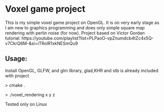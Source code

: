 <h1>Voxel game project</h1>
<p>This is my simple voxel game project on OpenGL. It is on very early stage as I am new to graphics programming and does only simple square map rendering with perlin noise (for now). Project based on Victor Gordan tutorial: https://youtube.com/playlist?list=PLPaoO-vpZnumdcb4tZc4x5Q-v7CkrQ6M-&si=iTRolR1xkNESmQu9</p>
<h2>Usage:</h2>
<p>Install OpenGL, GLFW, and glm library, glad,KHR and stb is already included with project</p>
<p> > cmake .</p>
<p> > ./voxel_rendering x y z</p>
<p> Tested only on Linux </p>

